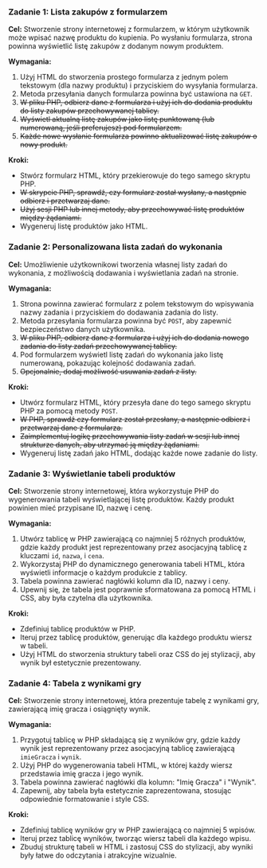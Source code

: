 ### Zadanie 1: Lista zakupów z formularzem

**Cel:** Stworzenie strony internetowej z formularzem, w którym użytkownik może wpisać nazwę produktu do kupienia. Po wysłaniu formularza, strona powinna wyświetlić listę zakupów z dodanym nowym produktem.

**Wymagania:**
1. Użyj HTML do stworzenia prostego formularza z jednym polem tekstowym (dla nazwy produktu) i przyciskiem do wysyłania formularza.
2. Metoda przesyłania danych formularza powinna być ustawiona na `GET`.
3. ~~W pliku PHP, odbierz dane z formularza i użyj ich do dodania produktu do listy zakupów przechowywanej tablicy.~~
4. ~~Wyświetl aktualną listę zakupów jako listę punktowaną (lub numerowaną, jeśli preferujesz) pod formularzem.~~ 
5. ~~Każde nowe wysłanie formularza powinno aktualizować listę zakupów o nowy produkt.~~ 

**Kroki:**
- Stwórz formularz HTML, który przekierowuje do tego samego skryptu PHP.
- ~~W skrypcie PHP, sprawdź, czy formularz został wysłany, a następnie odbierz i przetwarzaj dane.~~ 
- ~~Użyj sesji PHP lub innej metody, aby przechowywać listę produktów między żądaniami.~~ 
- Wygeneruj listę produktów jako HTML.

### Zadanie 2: Personalizowana lista zadań do wykonania

**Cel:** Umożliwienie użytkownikowi tworzenia własnej listy zadań do wykonania, z możliwością dodawania i wyświetlania zadań na stronie.

**Wymagania:**
1. Strona powinna zawierać formularz z polem tekstowym do wpisywania nazwy zadania i przyciskiem do dodawania zadania do listy.
2. Metoda przesyłania formularza powinna być `POST`, aby zapewnić bezpieczeństwo danych użytkownika.
3. ~~W pliku PHP, odbierz dane z formularza i użyj ich do dodania nowego zadania do listy zadań przechowywanej tablicy.~~
4. Pod formularzem wyświetl listę zadań do wykonania jako listę numerowaną, pokazując kolejność dodawania zadań.
5. ~~Opcjonalnie, dodaj możliwość usuwania zadań z listy.~~

**Kroki:**
- Utwórz formularz HTML, który przesyła dane do tego samego skryptu PHP za pomocą metody `POST`.
- ~~W PHP, sprawdź czy formularz został przesłany, a następnie odbierz i przetwarzaj dane z formularza.~~
- ~~Zaimplementuj logikę przechowywania listy zadań w sesji lub innej strukturze danych, aby utrzymać ją między żądaniami.~~
- Wygeneruj listę zadań jako HTML, dodając każde nowe zadanie do listy.

### Zadanie 3: Wyświetlanie tabeli produktów

**Cel:** Stworzenie strony internetowej, która wykorzystuje PHP do wygenerowania tabeli wyświetlającej listę produktów. Każdy produkt powinien mieć przypisane ID, nazwę i cenę.

**Wymagania:**
1. Utwórz tablicę w PHP zawierającą co najmniej 5 różnych produktów, gdzie każdy produkt jest reprezentowany przez asocjacyjną tablicę z kluczami `id`, `nazwa`, i `cena`.
2. Wykorzystaj PHP do dynamicznego generowania tabeli HTML, która wyświetli informacje o każdym produkcie z tablicy.
3. Tabela powinna zawierać nagłówki kolumn dla ID, nazwy i ceny.
4. Upewnij się, że tabela jest poprawnie sformatowana za pomocą HTML i CSS, aby była czytelna dla użytkownika.

**Kroki:**
- Zdefiniuj tablicę produktów w PHP.
- Iteruj przez tablicę produktów, generując dla każdego produktu wiersz w tabeli.
- Użyj HTML do stworzenia struktury tabeli oraz CSS do jej stylizacji, aby wynik był estetycznie prezentowany.

### Zadanie 4: Tabela z wynikami gry

**Cel:** Stworzenie strony internetowej, która prezentuje tabelę z wynikami gry, zawierającą imię gracza i osiągnięty wynik.

**Wymagania:**
1. Przygotuj tablicę w PHP składającą się z wyników gry, gdzie każdy wynik jest reprezentowany przez asocjacyjną tablicę zawierającą `imieGracza` i `wynik`.
2. Użyj PHP do wygenerowania tabeli HTML, w której każdy wiersz przedstawia imię gracza i jego wynik.
3. Tabela powinna zawierać nagłówki dla kolumn: "Imię Gracza" i "Wynik".
4. Zapewnij, aby tabela była estetycznie zaprezentowana, stosując odpowiednie formatowanie i style CSS.

**Kroki:**
- Zdefiniuj tablicę wyników gry w PHP zawierającą co najmniej 5 wpisów.
- Iteruj przez tablicę wyników, tworząc wiersz tabeli dla każdego wpisu.
- Zbuduj strukturę tabeli w HTML i zastosuj CSS do stylizacji, aby wyniki były łatwe do odczytania i atrakcyjne wizualnie.
